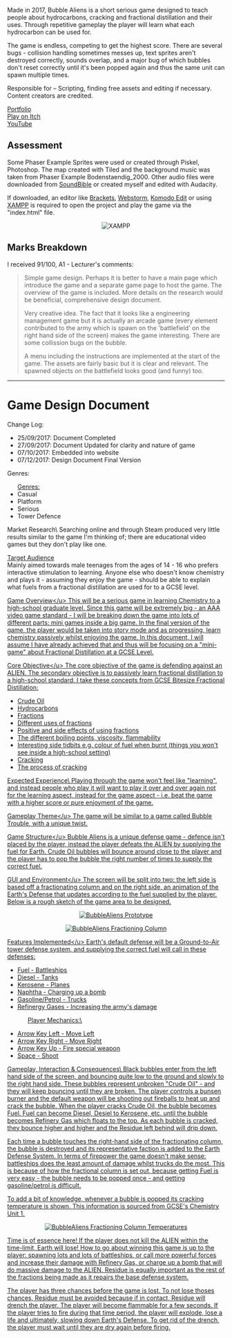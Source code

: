 Made in 2017, Bubble Aliens is a short serious game designed to teach people about hydrocarbons, cracking and fractional distillation and their uses. Through repetitive gameplay the player will learn what each hydrocarbon can be used for. 

The game is endless, competing to get the highest score. There are several bugs - collision handling sometimes messes up, text sprites aren't destroyed correctly, sounds overlap, and a major bug of which bubbles don't reset correctly until it's been popped again and thus the same unit can spawn multiple times.

Responsible for – Scripting, finding free assets and editing if necessary.\
Content creators are credited.

<!-- Screenshots Slideshow -->

[Portfolio](https://yuchingho.com/bubble-aliens)\
[Play on Itch](https://yuchingho.itch.io/bubble-aliens)\
[YouTube](https://youtu.be/KCYWLSK5n3I)

<!-- What each hydrocarbon spawns:
2:35 - Bitumen
0:16 - Fuel
0:35 - Diesel
0:50 - Kerosene
1:07 - Naphtha
4:30 - Petrol
5:55 - Refinery Gases -->
<!-- Code on GitHub, before YouTube -->
<!-- Game Design Document, after YouTube -->

## Assessment
Some Phaser Example Sprites were used or created through Piskel, Photoshop. The map created with Tiled and the background music was taken from Phaser Example Bodenstaendig_2000. Other audio files were downloaded from [SoundBible](http://soundbible.com) or created myself and edited with Audacity. 

If downloaded, an editor like [Brackets](http://brackets.io/), [Webstorm](https://www.jetbrains.com/webstorm/), [Komodo Edit](https://www.activestate.com/komodo-ide/downloads/edit) or using [XAMPP](https://www.apachefriends.org/index.html) is required to open the project and play the game via the "index.html" file. 

<p align="center">
  <img src="https://raw.githubusercontent.com/yuchingho/University/master/3)%20UWS%20Third%20Year/2)%20Semester%20One%20-%20HTML5%20%26%20JavaScript%20Games%20Programming/XAMPP.png?raw=true" alt="XAMPP"/>
</p>

## Marks Breakdown
I received 91/100, A1 - Lecturer's comments:
> Simple game design. Perhaps it is better to have a main page which introduce the game and a separate game page to host the game. The overview of the game is included. More details on the research would be beneficial, comprehensive design document.
>
> Very creative idea. The fact that it looks like a engineering management game but it is actually an arcade game (every element contributed to the army which is spawn on the 'battlefield' on the right hand side of the screen) makes the game interesting. There are some collission bugs on the bubble.
>
> A menu including the instructions are implemented at the start of the game. The assets are fairly basic but it is clear and relevant. The spawned objects on the battlefield looks good (and funny) too.

---

# Game Design Document

Change Log:
- 25/09/2017: Document Completed
- 27/09/2017: Document Updated for clarity and nature of game
- 07/10/2017: Embedded into website
- 07/12/2017: Design Document Final Version

Genres:
<ul>
 	<li style="list-style-type: none;"><span style="text-decoration: underline;">Genres:</span></li>
 	<li>Casual</li>
 	<li>Platform</li>
 	<li>Serious</li>
 	<li>Tower Defence</li>
</ul>
Market Research\
Searching online and through Steam produced very little results similar to the game I'm thinking of; there are educational video games but they don't play like one.

<u>Target Audience</u>\
Mainly aimed towards male teenages from the ages of 14 - 16 who prefers interactive stimulation to learning. Anyone else who doesn't know chemistry and plays it - assuming they enjoy the game - should be able to explain what fuels from a fractional distillation are used for to a GCSE level.

<u>Game Overview\</u>
This will be a serious game in learning Chemistry to a high-school graduate level. Since this game will be extremely big - an AAA video game standard - I will be breaking down the game into lots of different parts: mini games inside a big game. In the final version of the game, the player would be taken into story mode and as progressing, learn chemistry passively whilst enjoying the game. In this document, I will assume I have already achieved that and thus will be focusing on a "mini-game" about Fractional Distillation at a GCSE Level.

<u>Core Objective\</u>
The core objective of the game is defending against an ALIEN. The secondary objective is to passively learn fractional distillation to a high-school standard. I take these concepts from <a class="LB" href="http://www.bbc.co.uk/education/guides/zm2v4wx/revision">GCSE Bitesize Fractional Distillation</a>:
<ul>
 	<li>Crude Oil</li>
 	<li>Hydrocarbons</li>
 	<li>Fractions</li>
 	<li>Different uses of fractions</li>
 	<li>Positive and side effects of using fractions</li>
 	<li>The different boiling points, viscosity, flammability</li>
 	<li>Interesting side tidbits e.g. <a class="LB" href="https://www.youtube.com/watch?v=7nL10C7FSbE">colour of fuel when burnt</a>
(things you won't see inside a high-school setting)</li>
 	<li>Cracking</li>
 	<li>The process of cracking</li>
</ul>
<u>Expected Experience\</u>
Playing through the game won't feel like "learning", and instead people who play it will want to play it over and over again not for the learning aspect, instead for the game aspect - i.e. beat the game with a higher score or pure enjoyment of the game.

<u>Gameplay Theme\</u>
The game will be similar to a game called [Bubble Trouble](https://www.youtube.com/embed/hVFri15sqsE), with a unique twist.

<u>Game Structure\</u>
Bubble Aliens is a unique defense game - defence isn't placed by the player, instead the player defeats the ALIEN by supplying the fuel for Earth. Crude Oil bubbles will bounce around close to the player and the player has to pop the bubble the right number of times to supply the correct fuel.

<u>GUI and Environment\</u>
The screen will be split into two: the left side is based off a fractionating column and on the right side, an animation of the Earth's Defense that updates according to the fuel supplied by the player. Below is a rough sketch of the game area to be designed.

<p align="center">
  <img src="https://github.com/yuchingho/University/blob/master/3)%20UWS%20Third%20Year/2)%20Semester%20One%20-%20HTML5%20%26%20JavaScript%20Games%20Programming/Assessment/BubbleAliens%20Prototype.png" alt="BubbleAliens Prototype"/>
</p>

<p align="center">
  <img src="https://github.com/yuchingho/University/blob/master/3)%20UWS%20Third%20Year/2)%20Semester%20One%20-%20HTML5%20%26%20JavaScript%20Games%20Programming/Assessment/BubbleAliens%20Fractioning%20Column.png" alt="BubbleAliens Fractioning Column"/>
</p>

<u>Features Implemented\</u>
Earth's default defense will be a Ground-to-Air tower defense system, and supplying the correct fuel will call in these defenses:
<ul>
 	<li>Fuel - Battleships</li>
 	<li>Diesel - Tanks</li>
 	<li>Kerosene - Planes</li>
 	<li>Naphtha - Charging up a bomb</li>
 	<li>Gasoline/Petrol - Trucks</li>
 	<li>Refinergy Gases - Increasing the army's damage</li>
</ul>
<ul>
 	<li style="list-style-type: none;">
<ul>Player Mechanics:\</ul>
</li>
</ul>
<ul>
 	<li>Arrow Key Left - Move Left</li>
 	<li>Arrow Key Right - Move Right</li>
 	<li>Arrow Key Up - Fire special weapon</li>
 	<li>Space - Shoot</li>
</ul>
<u>Gameplay, Interaction &amp; Consequences\</u>
Black bubbles enter from the left hand side of the screen, and bouncing quite low to the ground and slowly to the right hand side. These bubbles represent unbroken "Crude Oil" - and they will keep bouncing until they are broken. The player controls a bunsen burner and the default weapon will be shooting out fireballs to heat up and crack the bubble. When the player cracks Crude Oil, the bubble becomes Fuel. Fuel can become Diesel, Desiel to Kerosene, etc. until the bubble becomes Refinery Gas which floats to the top. As each bubble is cracked, they bounce higher and higher and the Residue left behind will drip down.

Each time a bubble touches the right-hand side of the fractionating column, the bubble is destroyed and its representative faction is added to the Earth Defense System. In terms of firepower the game doesn't make sense: battleships does the least amount of damage whilst trucks do the most. This is because of how the fractional column is set out, because getting Fuel is very easy - the bubble needs to be popped once - and getting gasoline/petrol is difficult.

To add a bit of knowledge, whenever a bubble is popped its cracking temperature is shown. This information is sourced from <a class="LB" href="https://sophiesrevisionblog.blogspot.co.uk/2014/02/gces-chemistry-unit-1-crude-oil.html">GCSE's Chemistry Unit 1</a>.

<p align="center">
  <img src="https://github.com/yuchingho/University/blob/master/3)%20UWS%20Third%20Year/2)%20Semester%20One%20-%20HTML5%20%26%20JavaScript%20Games%20Programming/Assessment/BubbleAliens%20Fractioning%20Column%20Temperatures.png" alt="BubbleAliens Fractioning Column Temperatures"/>
</p>

Time is of essence here! If the player does not kill the ALIEN within the time-limit, Earth will lose! How to go about winning this game is up to the player: spawning lots and lots of battleships, or call more powerful forces and increase their damage with Refinery Gas, or charge up a bomb that will do massive damage to the ALIEN. Residue is equally important as the rest of the fractions being made as it repairs the base defense system.

The player has three chances before the game is lost. To not lose thoses chances, Residue must be avoided because if in contact, Residue will drench the player. The player will become flammable for a few seconds. If the player tries to fire during that time period, the player will explode, lose a life and ultimately, slowing down Earth's Defense. To get rid of the drench, the player must wait until they are dry again before firing.